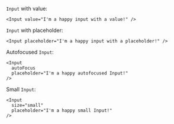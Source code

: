 `Input` with value:
```
<Input value="I'm a happy input with a value!" />
```

`Input` with placeholder:
```
<Input placeholder="I'm a happy input with a placeholder!" />
```

Autofocused `Input`:
```
<Input
  autoFocus
  placeholder="I'm a happy autofocused Input!"
/>
```

Small `Input`:
```
<Input
  size="small"
  placeholder="I'm a happy small Input!"
/>
```
